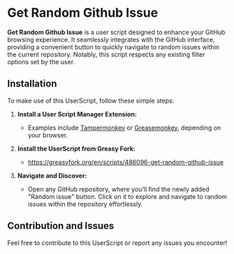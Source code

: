 # Get Random Github Issue

**Get Random Github Issue** is a user script designed to enhance your GitHub browsing experience. It seamlessly integrates with the GitHub interface, providing a convenient button to quickly navigate to random issues within the current repository. Notably, this script respects any existing filter options set by the user.

## Installation
To make use of this UserScript, follow these simple steps:

1. **Install a User Script Manager Extension:**
   - Examples include [Tampermonkey](https://www.tampermonkey.net/) or [Greasemonkey](https://www.greasespot.net/), depending on your browser.

2. **Install the UserScript from Greasy Fork:**
   -  https://greasyfork.org/en/scripts/486096-get-random-github-issue

3. **Navigate and Discover:**
   - Open any GitHub repository, where you'll find the newly added "Random issue" button. Click on it to explore and navigate to random issues within the repository effortlessly.

## Contribution and Issues
Feel free to contribute to this UserScript or report any issues you encounter!
 
